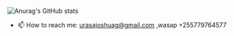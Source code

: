 ![Anurag's GitHub stats](https://github-readme-stats.vercel.app/api?username=UrasaJoshua&show_icons=true&theme=radical)



- 📫 How to reach me: urasajoshuag@gmail.com ,wasap +255779764577


